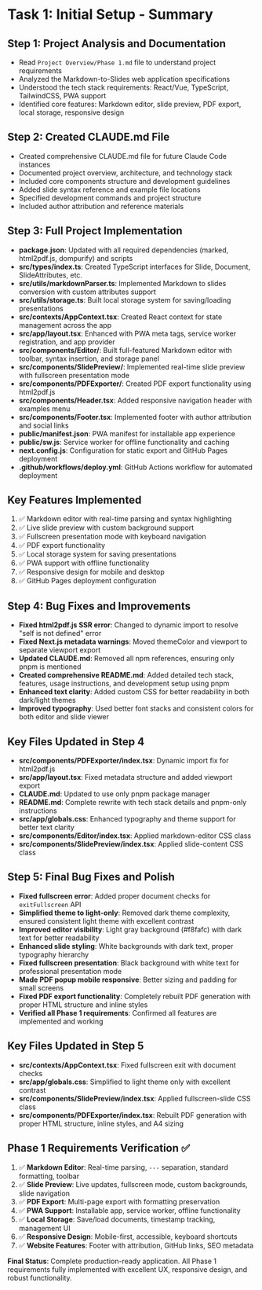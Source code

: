 # Task 1: Initial Setup - Summary

## Step 1: Project Analysis and Documentation
- Read `Project Overview/Phase 1.md` file to understand project requirements
- Analyzed the Markdown-to-Slides web application specifications
- Understood the tech stack requirements: React/Vue, TypeScript, TailwindCSS, PWA support
- Identified core features: Markdown editor, slide preview, PDF export, local storage, responsive design

## Step 2: Created CLAUDE.md File
- Created comprehensive CLAUDE.md file for future Claude Code instances
- Documented project overview, architecture, and technology stack
- Included core components structure and development guidelines
- Added slide syntax reference and example file locations
- Specified development commands and project structure
- Included author attribution and reference materials

## Step 3: Full Project Implementation
- **package.json**: Updated with all required dependencies (marked, html2pdf.js, dompurify) and scripts
- **src/types/index.ts**: Created TypeScript interfaces for Slide, Document, SlideAttributes, etc.
- **src/utils/markdownParser.ts**: Implemented Markdown to slides conversion with custom attributes support
- **src/utils/storage.ts**: Built local storage system for saving/loading presentations
- **src/contexts/AppContext.tsx**: Created React context for state management across the app
- **src/app/layout.tsx**: Enhanced with PWA meta tags, service worker registration, and app provider
- **src/components/Editor/**: Built full-featured Markdown editor with toolbar, syntax insertion, and storage panel
- **src/components/SlidePreview/**: Implemented real-time slide preview with fullscreen presentation mode
- **src/components/PDFExporter/**: Created PDF export functionality using html2pdf.js
- **src/components/Header.tsx**: Added responsive navigation header with examples menu
- **src/components/Footer.tsx**: Implemented footer with author attribution and social links
- **public/manifest.json**: PWA manifest for installable app experience
- **public/sw.js**: Service worker for offline functionality and caching
- **next.config.js**: Configuration for static export and GitHub Pages deployment
- **.github/workflows/deploy.yml**: GitHub Actions workflow for automated deployment

## Key Features Implemented
1. ✅ Markdown editor with real-time parsing and syntax highlighting
2. ✅ Live slide preview with custom background support
3. ✅ Fullscreen presentation mode with keyboard navigation
4. ✅ PDF export functionality
5. ✅ Local storage system for saving presentations
6. ✅ PWA support with offline functionality
7. ✅ Responsive design for mobile and desktop
8. ✅ GitHub Pages deployment configuration

## Step 4: Bug Fixes and Improvements
- **Fixed html2pdf.js SSR error**: Changed to dynamic import to resolve "self is not defined" error
- **Fixed Next.js metadata warnings**: Moved themeColor and viewport to separate viewport export
- **Updated CLAUDE.md**: Removed all npm references, ensuring only pnpm is mentioned
- **Created comprehensive README.md**: Added detailed tech stack, features, usage instructions, and development setup using pnpm
- **Enhanced text clarity**: Added custom CSS for better readability in both dark/light themes
- **Improved typography**: Used better font stacks and consistent colors for both editor and slide viewer

## Key Files Updated in Step 4
- **src/components/PDFExporter/index.tsx**: Dynamic import fix for html2pdf.js
- **src/app/layout.tsx**: Fixed metadata structure and added viewport export
- **CLAUDE.md**: Updated to use only pnpm package manager
- **README.md**: Complete rewrite with tech stack details and pnpm-only instructions
- **src/app/globals.css**: Enhanced typography and theme support for better text clarity
- **src/components/Editor/index.tsx**: Applied markdown-editor CSS class
- **src/components/SlidePreview/index.tsx**: Applied slide-content CSS class

## Step 5: Final Bug Fixes and Polish
- **Fixed fullscreen error**: Added proper document checks for `exitFullscreen` API
- **Simplified theme to light-only**: Removed dark theme complexity, ensured consistent light theme with excellent contrast
- **Improved editor visibility**: Light gray background (#f8fafc) with dark text for better readability
- **Enhanced slide styling**: White backgrounds with dark text, proper typography hierarchy
- **Fixed fullscreen presentation**: Black background with white text for professional presentation mode
- **Made PDF popup mobile responsive**: Better sizing and padding for small screens
- **Fixed PDF export functionality**: Completely rebuilt PDF generation with proper HTML structure and inline styles
- **Verified all Phase 1 requirements**: Confirmed all features are implemented and working

## Key Files Updated in Step 5
- **src/contexts/AppContext.tsx**: Fixed fullscreen exit with document checks
- **src/app/globals.css**: Simplified to light theme only with excellent contrast
- **src/components/SlidePreview/index.tsx**: Applied fullscreen-slide CSS class
- **src/components/PDFExporter/index.tsx**: Rebuilt PDF generation with proper HTML structure, inline styles, and A4 sizing

## Phase 1 Requirements Verification ✅
1. ✅ **Markdown Editor**: Real-time parsing, `---` separation, standard formatting, toolbar
2. ✅ **Slide Preview**: Live updates, fullscreen mode, custom backgrounds, slide navigation
3. ✅ **PDF Export**: Multi-page export with formatting preservation
4. ✅ **PWA Support**: Installable app, service worker, offline functionality
5. ✅ **Local Storage**: Save/load documents, timestamp tracking, management UI
6. ✅ **Responsive Design**: Mobile-first, accessible, keyboard shortcuts
7. ✅ **Website Features**: Footer with attribution, GitHub links, SEO metadata

**Final Status**: Complete production-ready application. All Phase 1 requirements fully implemented with excellent UX, responsive design, and robust functionality.